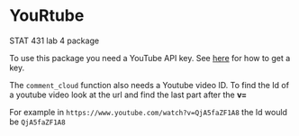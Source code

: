 # YouRtube
STAT 431 lab 4 package


To use this package you need a YouTube API key. See [here](https://developers.google.com/youtube/v3/getting-started) for how to get a key.

The `comment_cloud` function also needs a Youtube video ID. To find the Id of a youtube video look at the url and find the last part after the **v=**

For example in `https://www.youtube.com/watch?v=QjA5faZF1A8` the Id would be `QjA5faZF1A8`
